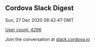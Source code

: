 ## Cordova Slack Digest
Sun, 27 Dec 2020 08:42:47 GMT

[User count: 4296](https://cordova.slack.com/)


Join the conversation at [slack.cordova.io](http://slack.cordova.io/)
